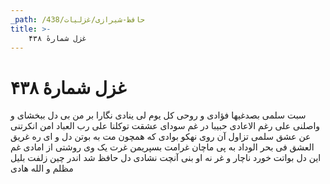 ```yaml
---
_path: /حافظ-شیرازی/غزلیات/438
title: >-
    غزل شمارهٔ ۴۳۸
---
```

# غزل شمارهٔ ۴۳۸

سبت سلمی بصدغیها فؤادی
و روحی کل یوم لی ینادی
نگارا بر من بی دل ببخشای
و واصلنی علی رغم الاعادی
حبیبا در غم سودای عشقت
توکلنا علی رب العباد
امن انکرتنی عن عشق سلمی
تزاول آن روی نهکو بوادی
که همچون مت به بوتن دل و ای ره
غریق العشق فی بحر الوداد
به پی ماچان غرامت بسپریمن
غرت یک وی روشتی از امادی
غم این دل بواتت خورد ناچار
و غر نه او بنی آنچت نشادی
دل حافظ شد اندر چین زلفت
بلیل مظلم و الله هادی
